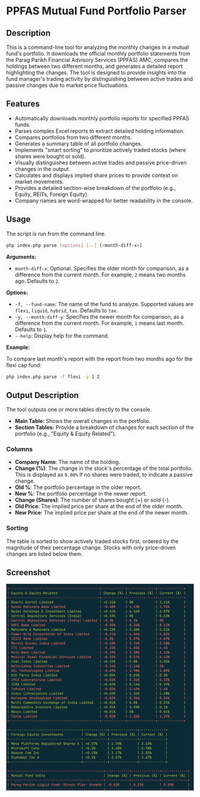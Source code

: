 # PPFAS Mutual Fund Portfolio Parser

## Description

This is a command-line tool for analyzing the monthly changes in a mutual fund's portfolio. It downloads the official monthly portfolio statements from the Parag Parikh Financial Advisory Services (PPFAS) AMC, compares the holdings between two different months, and generates a detailed report highlighting the changes. The tool is designed to provide insights into the fund manager's trading activity by distinguishing between active trades and passive changes due to market price fluctuations.

## Features

- Automatically downloads monthly portfolio reports for specified PPFAS funds.
- Parses complex Excel reports to extract detailed holding information.
- Compares portfolios from two different months.
- Generates a summary table of all portfolio changes.
- Implements "smart sorting" to prioritize actively traded stocks (where shares were bought or sold).
- Visually distinguishes between active trades and passive price-driven changes in the output.
- Calculates and displays implied share prices to provide context on market movements.
- Provides a detailed section-wise breakdown of the portfolio (e.g., Equity, REITs, Foreign Equity).
- Company names are word-wrapped for better readability in the console.

## Usage

The script is run from the command line.

```bash
php index.php parse [options] [--] [<month-diff-x>]
```

**Arguments:**

- `month-diff-x`: Optional. Specifies the older month for comparison, as a difference from the current month. For example, `2` means two months ago. Defaults to `2`.

**Options:**

- `-f, --fund-name`: The name of the fund to analyze. Supported values are `flexi`, `liquid`, `hybrid`, `tax`. Defaults to `tax`.
- `-y, --month-diff-y`: Specifies the newer month for comparison, as a difference from the current month. For example, `1` means last month. Defaults to `1`.
- `--help`: Display help for the command.

**Example:**

To compare last month's report with the report from two months ago for the flexi cap fund:

```bash
php index.php parse -f flexi -y 1 2
```

## Output Description

The tool outputs one or more tables directly to the console.

- **Main Table:** Shows the overall changes in the portfolio.
- **Section Tables:** Provide a breakdown of changes for each section of the portfolio (e.g., "Equity & Equity Related").

### Columns

- **Company Name**: The name of the holding.
- **Change (%)**: The change in the stock's percentage of the total portfolio. This is displayed as `0.00%` if no shares were traded, to indicate a passive change.
- **Old %**: The portfolio percentage in the older report.
- **New %**: The portfolio percentage in the newer report.
- **Change (Shares)**: The number of shares bought (+) or sold (-).
- **Old Price**: The implied price per share at the end of the older month.
- **New Price**: The implied price per share at the end of the newer month.

### Sorting

The table is sorted to show actively traded stocks first, ordered by the magnitude of their percentage change. Stocks with only price-driven changes are listed below them.

## Screenshot

![Demo image](image.png)
